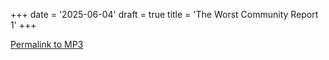 +++
date = '2025-06-04'
draft = true
title = 'The Worst Community Report 1'
+++

[Permalink to MP3](/2025-06-04-communityreport.mp3)
